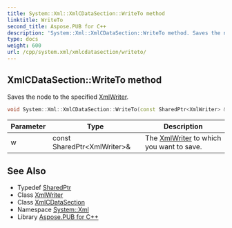 ```yaml
---
title: System::Xml::XmlCDataSection::WriteTo method
linktitle: WriteTo
second_title: Aspose.PUB for C++
description: 'System::Xml::XmlCDataSection::WriteTo method. Saves the node to the specified XmlWriter in C++.'
type: docs
weight: 600
url: /cpp/system.xml/xmlcdatasection/writeto/
---
```

## XmlCDataSection::WriteTo method


Saves the node to the specified [XmlWriter](../../xmlwriter/).

```cpp
void System::Xml::XmlCDataSection::WriteTo(const SharedPtr<XmlWriter> &w) override
```


| Parameter | Type | Description |
| --- | --- | --- |
| w | const SharedPtr\<XmlWriter\>\& | The [XmlWriter](../../xmlwriter/) to which you want to save. |

## See Also

* Typedef [SharedPtr](../../../system/sharedptr/)
* Class [XmlWriter](../../xmlwriter/)
* Class [XmlCDataSection](../)
* Namespace [System::Xml](../../)
* Library [Aspose.PUB for C++](../../../)
